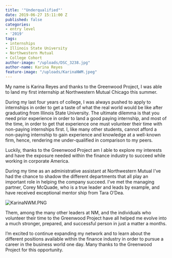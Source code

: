 ```yaml
---
title: '"Underqualified"'
date: 2019-06-27 15:11:00 Z
published: false
categories:
- entry level
- '2019'
tags:
- internships
- Illinois State University
- Northwestern Mutual
- College Cohort
author-image: "/uploads/DSC_3238.jpg"
author-name: Karina Reyes
feature-image: "/uploads/KarinaNWM.jpeg"
---
```


My name is Karina Reyes and thanks to the Greenwood Project, I was able to land my first internship at Northwestern Mutual Chicago this summer. 

During my last four years of college, I was always pushed to apply to internships in order to get a taste of what the real world would be like after graduating from Illinois State University. The ultimate dilemma is that you need prior experience in order to land a good paying internship, and most of the time, in order to get that experience one must volunteer their time with non-paying internships first. I, like many other students, cannot afford a non-paying internship to gain experience and knowledge at a well-known firm, hence, rendering me under-qualified in comparison to my peers.


Luckily, thanks to the Greenwood Project am I able to explore my interests and have the exposure needed within the finance industry to succeed while working in corporate America. 

During my time as an administrative assistant at Northwestern Mutual I’ve had the chance to shadow the different departments that all play an important role in helping the company succeed. I’ve met the managing partner, Corey McQuade, who is a true leader and leads by example, and have received exceptional mentor ship from Tara O’Dea. 

![KarinaNWM.PNG](/uploads/KarinaNWM.PNG)

Them, among the many other leaders at NM, and the individuals who volunteer their time to the Greenwood Project have all helped me evolve into a much stronger, prepared, and successful person in just a matter a months. 

I’m excited to continue expanding my network and to learn about the different positions available within the finance industry in order to pursue a career in the business world one day. Many thanks to the Greenwood Project for this opportunity. 

